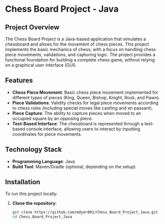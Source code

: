 # Chess Board Project - Java

## Project Overview

The Chess Board Project is a Java-based application that simulates a chessboard and allows for the movement of chess pieces. This project implements the basic mechanics of chess, with a focus on handling chess piece movements, validations, and capturing logic. The project provides a functional foundation for building a complete chess game, without relying on a graphical user interface (GUI).

## Features

- **Chess Piece Movement**: Basic chess piece movement implemented for different types of pieces (King, Queen, Bishop, Knight, Rook, and Pawn).
- **Piece Validations**: Validity checks for legal piece movements according to chess rules (including special moves like castling and en passant).
- **Piece Capture**: The ability to capture pieces when moved to an occupied square by an opposing piece.
- **Text-Based Interface**: The chessboard is represented through a text-based console interface, allowing users to interact by inputting coordinates for piece movements.

## Technology Stack

- **Programming Language**: Java
- **Build Tool**: Maven/Gradle (optional, depending on the setup)

## Installation

To run this project locally:

1. **Clone the repository**:
   ```bash
   git clone https://github.com/mdyer001/Chess_Board_Project_Java.git
   cd Chess_Board_Project_Java
